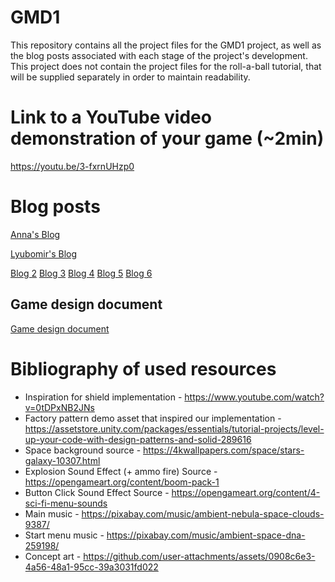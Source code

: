 # GMD1
This repository contains all the project files for the GMD1 project, as well as the blog posts associated with each stage of the project's development. This project does not contain the project files for the roll-a-ball tutorial, that will be supplied separately in order to maintain readability.

# Link to a YouTube video demonstration of your game (~2min)
https://youtu.be/3-fxrnUHzp0
# Blog posts

[Anna's Blog](blog_1.md)

[Lyubomir's Blog](<Lyubomir - Blog post 1.md>)

[Blog 2](<blog_2 - Game design document.md>)
[Blog 3](<blog_3.md>)
[Blog 4](<blog_4.md>)
[Blog 5](<blog_5.md>)
[Blog 6](<blog_6.md>)

## Game design document
[Game design document](<Game design document.md>)
# Bibliography of used resources
- Inspiration for shield implementation - https://www.youtube.com/watch?v=0tDPxNB2JNs
- Factory pattern demo asset that inspired our implementation - https://assetstore.unity.com/packages/essentials/tutorial-projects/level-up-your-code-with-design-patterns-and-solid-289616
- Space background source - https://4kwallpapers.com/space/stars-galaxy-10307.html
- Explosion Sound Effect (+ ammo fire) Source - https://opengameart.org/content/boom-pack-1
- Button Click Sound Effect Source - https://opengameart.org/content/4-sci-fi-menu-sounds
- Main music - https://pixabay.com/music/ambient-nebula-space-clouds-9387/
- Start menu music - https://pixabay.com/music/ambient-space-dna-259198/
- Concept art - https://github.com/user-attachments/assets/0908c6e3-4a56-48a1-95cc-39a3031fd022
